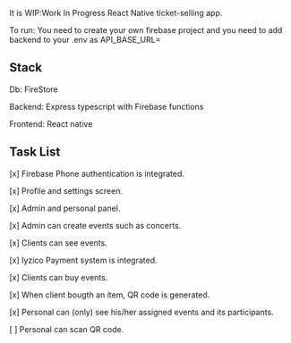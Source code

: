 It is WIP:Work In Progress React Native ticket-selling app.

To run: You need to create your own firebase project and you need to add backend to your .env as API_BASE_URL= 

## Stack

Db: FireStore

Backend: Express typescript with Firebase functions

Frontend: React native

## Task List

[x] Firebase Phone authentication is integrated.

[x] Profile and settings screen.

[x] Admin and personal panel.

[x] Admin can create events such as concerts.

[x] Clients can see events.

[x] Iyzico Payment system is integrated.

[x] Clients can buy events.

[x] When client bougth an item, QR code is generated.

[x] Personal can (only) see his/her assigned events and its participants.

[ ] Personal can scan QR code.


